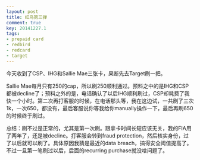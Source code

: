 ```yaml
---
layout: post
title: 红鸟第三弹
comment: true
key: 20141227.1
tags:
- prepaid card
- redbird
- redcard
- target
---
```


今天收到了CSP、IHG和Sallie Mae三张卡，果断先去Target刷一把。

Sallie Mae每月只有250的cap，所以刷250顺利通过。预料之中的是IHG和CSP都被decline了；预料之外的是，电话确认了以后IHG顺利刷过，CSP却耗费了我快一个小时。第二次再打客服的时候，在电话那头等，我在这边试，一共刷了三次1k，一次650，都没有，最后客服说你等我给你manually操作一下，最后再刷650的时候终于刷过。


总结：刷不过是正常的，尤其是第一次刷。跟拿卡时间长短应该无关，我的FIA用了两年了，还是被decline。打客服会转到fraud protection，然后核实身份，过了以后就可以刷了。具体原因我猜是最近的data breach，搞得安全阈值提高了。不过一旦第一笔刷过以后，后面的recurring purchase就没啥问题了。